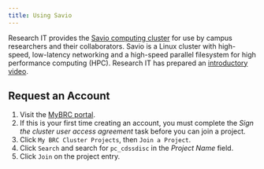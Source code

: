 ```yaml
---
title: Using Savio
---
```


Research IT provides the [Savio computing cluster](https://research-it.berkeley.edu/services-projects/high-performance-computing-savio) for use by campus researchers and their collaborators. Savio is a Linux cluster with high-speed, low-latency networking and a high-speed parallel filesystem for high performance computing (HPC). Research IT has prepared an [introductory video](https://youtu.be/g28Q8oCnA2U).

## Request an Account

1. Visit the [MyBRC portal](https://mybrc.brc.berkeley.edu/).
1. If this is your first time creating an account, you must complete the *Sign the cluster user access agreement* task before you can join a project.
1. Click `My BRC Cluster Projects`, then `Join a Project`.
1. Click `Search` and search for `pc_cdssdisc` in the *Project Name* field.
1. Click `Join` on the project entry.
